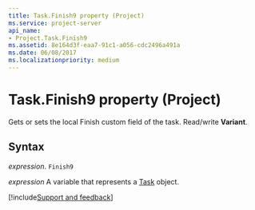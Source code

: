 ```yaml
---
title: Task.Finish9 property (Project)
ms.service: project-server
api_name:
- Project.Task.Finish9
ms.assetid: 8e164d3f-eaa7-91c1-a056-cdc2496a491a
ms.date: 06/08/2017
ms.localizationpriority: medium
---
```



# Task.Finish9 property (Project)

Gets or sets the local Finish custom field of the task. Read/write **Variant**.


## Syntax

_expression_. `Finish9`

_expression_ A variable that represents a [Task](./Project.Task.md) object.

[!include[Support and feedback](~/includes/feedback-boilerplate.md)]